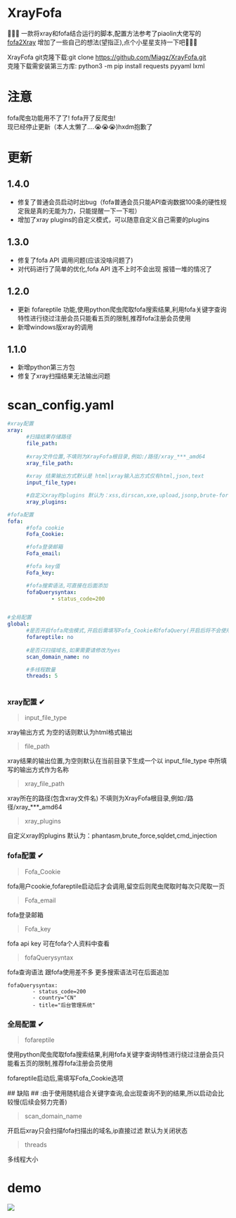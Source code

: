 # XrayFofa
🎉🎉🎉
一款将xray和fofa结合运行的脚本,配置方法参考了piaolin大佬写的<a href="https://github.com/piaolin/fofa2Xray">fofa2Xray</a>
增加了一些自己的想法(望指正),点个小星星支持一下吧🌹🌹🌹

XrayFofa git克隆下载:git clone https://github.com/Miagz/XrayFofa.git 
<br>
克隆下载需安装第三方库:  python3 -m pip install requests pyyaml lxml
<br>

# 注意
fofa爬虫功能用不了了! fofa开了反爬虫!<br>
现已经停止更新（本人太懒了....😭😭😭)hxdm抱歉了

# 更新
## 1.4.0
* 修复了普通会员启动时出bug（fofa普通会员只能API查询数据100条的硬性规定我是真的无能为力，只能提醒一下一下啦）
* 增加了xray plugins的自定义模式，可以随意自定义自己需要的plugins

## 1.3.0
* 修复了fofa API 调用问题(应该没啥问题了)
* 对代码进行了简单的优化,fofa API 连不上时不会出现 报错一堆的情况了
## 1.2.0
* 更新 fofareptile 功能,使用python爬虫爬取fofa搜索结果,利用fofa关键字查询特性进行绕过注册会员只能看五页的限制,推荐fofa注册会员使用
* 新增windows版xray的调用
## 1.1.0
* 新增python第三方包
* 修复了xray扫描结果无法输出问题

# scan_config.yaml
  ~~~yaml
#xray配置
xray:
        #扫描结果存储路径
        file_path: 
        
        #xray文件位置,不填则为XrayFofa根目录,例如:/路径/xray_***_amd64
        xray_file_path:
        
        #xray 结果输出方式默认是 html|xray输入出方式仅有html,json,text
        input_file_type: 

        #自定义xray的plugins 默认为：xss,dirscan,xxe,upload,jsonp,brute-force,cmd-injection,crlf-injection,phantasm,sqldet
        xray_plugins:

#fofa配置
fofa:
        #fofa cookie
        Fofa_Cookie: 

        #fofa登录邮箱
        Fofa_email: 

        #fofa key值
        Fofa_key: 

        #fofa搜索语法,可直接在后面添加
        fofaQuerysyntax:
                - status_code=200


#全局配置
global:
        #是否开启fofa爬虫模式,开启后需填写Fofa_Cookie和fofaQuery(开启后将不会使用fofaAPI,fofa普通会员以及fofa高级会员勿用)
        fofareptile: no
        
        #是否只扫描域名,如果需要请修改为yes
        scan_domain_name: no

        #多线程数量
        threads: 5
        

 ~~~
### xray配置 ✔
> input_file_type 
<p>xray输出方式 为空的话则默认为html格式输出</p>

> file_path 
<p>xray结果的输出位置,为空则默认在当前目录下生成一个以 input_file_type 中所填写的输出方式作为名称</p>

> xray_file_path
<p>xray所在的路径(包含xray文件名) 不填则为XrayFofa根目录,例如:/路径/xray_***_amd64</p>

> xray_plugins
<p>自定义xray的plugins 默认为：phantasm,brute_force,sqldet,cmd_injection</p>

### fofa配置 ✔
> Fofa_Cookie
<p>fofa用户cookie,fofareptile启动后才会调用,留空后则爬虫爬取时每次只爬取一页</p>

> Fofa_email
<p>fofa登录邮箱</p>

> Fofa_key
<p>fofa api key 可在fofa个人资料中查看</p>
 
> fofaQuerysyntax
<p>fofa查询语法 跟fofa使用差不多 更多搜索语法可在后面追加</p>

  ~~~
  fofaQuerysyntax:
          - status_code=200
          - country="CN"
          - title="后台管理系统"
  ~~~

### 全局配置 ✔
> fofareptile
<p>使用python爬虫爬取fofa搜索结果,利用fofa关键字查询特性进行绕过注册会员只能看五页的限制,推荐fofa注册会员使用</p>
<p>fofareptile启动后,需填写Fofa_Cookie选项</p>
<p>## 缺陷 ## :由于使用随机组合关键字查询,会出现查询不到的结果,所以启动会比较慢(后续会努力完善)</p>

> scan_domain_name
<p>开启后xray只会扫描fofa扫描出的域名,ip直接过滤 默认为关闭状态</p>

> threads
<p>多线程大小</p>

# demo
<img src="https://github.com/Miagz/image/blob/master/pm.gif">
